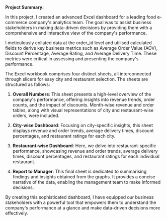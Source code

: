 **Project Summary:**

In this project, I created an advanced Excel dashboard for a leading food e-commerce company's analytics team. The goal was to assist business stakeholders in making data-driven decisions by providing them with a comprehensive and interactive view of the company's performance.

I meticulously collated data at the order_id level and utilised calculated fields to derive key business metrics such as Average Order Value (AOV), Discount Percentage, Average Rating, and Average Delivery Time. These metrics were critical in assessing and presenting the company's performance.

The Excel workbook comprises four distinct sheets, all interconnected through slicers for easy city and restaurant selection. The sheets are structured as follows:

1. **Overall Numbers**: This sheet presents a high-level overview of the company's performance, offering insights into revenue trends, order counts, and the impact of discounts. Month-wise revenue and order tables, along with visual representations of city and restaurant-wise orders, were included.

2. **City-wise Dashboard**: Focusing on city-specific insights, this sheet displays revenue and order trends, average delivery times, discount percentages, and restaurant ratings for each city.

3. **Restaurant-wise Dashboard**: Here, we delve into restaurant-specific performance, showcasing revenue and order trends, average delivery times, discount percentages, and restaurant ratings for each individual restaurant.

4. **Report to Manager**: This final sheet is dedicated to summarising findings and insights obtained from the graphs. It provides a concise narrative of the data, enabling the management team to make informed decisions.

By creating this sophisticated dashboard, I have equipped our business stakeholders with a powerful tool that empowers them to understand the company's performance at a glance and make data-driven decisions more effectively.
